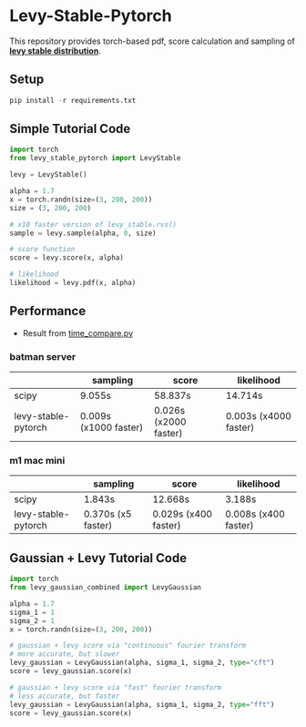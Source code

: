 # Levy-Stable-Pytorch
This repository provides torch-based pdf, score calculation and sampling of **[levy stable distribution](https://en.wikipedia.org/wiki/L%C3%A9vy_distribution)**.
## Setup


```python
pip install -r requirements.txt
```

## Simple Tutorial Code 



```python
import torch
from levy_stable_pytorch import LevyStable

levy = LevyStable()

alpha = 1.7
x = torch.randn(size=(3, 200, 200))
size = (3, 200, 200)

# x10 faster version of levy_stable.rvs()
sample = levy.sample(alpha, 0, size)

# score function
score = levy.score(x, alpha)

# likelihood
likelihood = levy.pdf(x, alpha)
```


## Performance
* Result from [time_compare.py](https://github.com/UNIST-LIM-Lab/levy-stable-pytorch/blob/master/time_compare.py)

### batman server

|  | sampling | score | likelihood |
| --- | --- | --- | --- |
| scipy | 9.055s | 58.837s | 14.714s |
| levy-stable-pytorch | 0.009s (x1000 faster) | 0.026s (x2000 faster) | 0.003s (x4000 faster) |

### m1 mac mini

|  | sampling | score | likelihood |
| --- | --- | --- | --- |
| scipy | 1.843s | 12.668s | 3.188s |
| levy-stable-pytorch | 0.370s (x5 faster) | 0.029s (x400 faster) | 0.008s (x400 faster) |


## Gaussian + Levy Tutorial Code
```python
import torch
from levy_gaussian_combined import LevyGaussian

alpha = 1.7
sigma_1 = 1
sigma_2 = 1
x = torch.randn(size=(3, 200, 200))

# gaussian + levy score via "continuous" fourier transform
# more accurate, but slower
levy_gaussian = LevyGaussian(alpha, sigma_1, sigma_2, type="cft")
score = levy_gaussian.score(x)

# gaussian + levy score via "fast" fourier transform
# less accurate, but faster
levy_gaussian = LevyGaussian(alpha, sigma_1, sigma_2, type="fft")
score = levy_gaussian.score(x)

```

